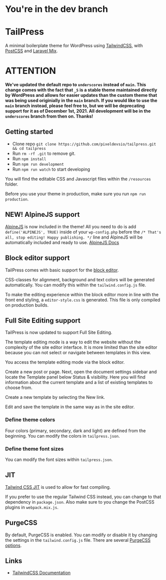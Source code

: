 # You're in the dev branch

# TailPress
A minimal boilerplate theme for WordPress using [TailwindCSS](https://tailwindcss.com/), with [PostCSS](https://postcss.org) and [Laravel Mix](https://laravel-mix.com/).

# ATTENTION
**We've updated the default repo to `underscores` instead of `main`. This change comes with the fact that `_S` is a stable theme maintained directly by WordPress and allows for easier updates than the custom theme that was being used originially in the `main` branch. If you would like to use the `main` branch instead, please feel free to, but we will be deprecating support for it as of December 1st, 2021. All development will be in the `underscores` branch from then on. 
Thanks!**

## Getting started
* Clone repo `git clone https://github.com/pixeldevsio/tailpress.git && cd tailpress`
* Run `rm -rf .git` to remove git.
* Run `npm install`
* Run `npm run development`
* Run `npm run watch` to start developing

You will find the editable CSS and Javascript files within the `/resources` folder.

Before you use your theme in production, make sure you run `npm run production`.

## NEW! AlpineJS support
[AlpineJS](https://alpinejs.dev/) is now included in the theme! All you need to do is add `define('ALPINEJS', TRUE)` inside of your `wp-config.php` before the `/* That's all, stop editing! Happy publishing. */` line and AlpineJS will be automatically included and ready to use.
[AlpineJS Docs](https://alpinejs.dev/start-here)

## Block editor support
TailPress comes with basic support for the [block editor](https://wordpress.org/support/article/wordpress-editor/).

CSS-classes for alignment, background and text colors will be generated automatically. You can modify this within the `tailwind.config.js` file.

To make the editing experience within the block editor more in line with the front end styling, a `editor-style.css` is generated. This file is only compiled on production builds.

## Full Site Editing support
TailPress is now updated to support Full Site Editing.

The template editing mode is a way to edit the website without the complexity of the site editor interface.
It is more limited than the site editor because you can not select or navigate between templates in this view.

You access the template editing mode via the block editor.

Create a new post or page. Next, open the document settings sidebar and locate the Template panel below Status & visibility.
Here you will find information about the current template and a list of existing templates to choose from.

Create a new template by selecting the New link.

Edit and save the template in the same way as in the site editor.

### Define theme colors
Four colors (primary, secondary, dark and light) are defined from the beginning. You can modify the colors in `tailpress.json`.

### Define theme font sizes
You can modify the font sizes within `tailpress.json`.

## JIT
[Tailwind CSS JIT](https://github.com/tailwindlabs/tailwindcss-jit) is used to allow for fast compiling.

If you prefer to use the regular Tailwind CSS instead, you can change to that dependency in `package.json`.
Also make sure to you change the PostCSS plugins in `webpack.mix.js`.

## PurgeCSS
By default, PurgeCSS is enabled. You can modify or disable it by changing the settings in the `tailwind.config.js` file. There are several [PurgeCSS options](https://tailwindcss.com/docs/optimizing-for-production#purge-css-options).

## Links
* [TailwindCSS Documentation](https://tailwindcss.com/docs)
